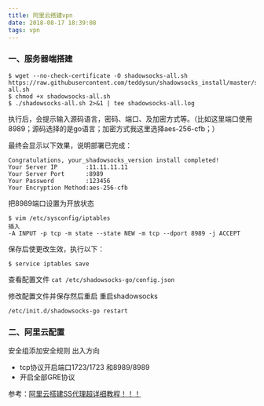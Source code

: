 ```yaml
---
title: 阿里云搭建vpn
date: 2018-08-17 18:39:08
tags: vpn
---
```


###  一、服务器端搭建
```
$ wget --no-check-certificate -O shadowsocks-all.sh https://raw.githubusercontent.com/teddysun/shadowsocks_install/master/shadowsocks-all.sh
$ chmod +x shadowsocks-all.sh
$ ./shadowsocks-all.sh 2>&1 | tee shadowsocks-all.log

```
执行后，会提示输入源码语言，密码、端口、及加密方式等。（比如这里端口使用8989；源码选择的是go语言；加密方式我这里选择aes-256-cfb；）

最终会显示以下效果，说明部署已完成：
```
Congratulations, your_shadowsocks_version install completed!
Your Server IP        :11.11.11.11
Your Server Port      :8989
Your Password         :123456
Your Encryption Method:aes-256-cfb
```

把8989端口设置为开放状态

```
$ vim /etc/sysconfig/iptables
插入
-A INPUT -p tcp -m state --state NEW -m tcp --dport 8989 -j ACCEPT

```

保存后使更改生效，执行以下：

```
$ service iptables save

```

查看配置文件
`cat /etc/shadowsocks-go/config.json`

修改配置文件并保存然后重启
重启shadowsocks
```
/etc/init.d/shadowsocks-go restart
```


###  二、阿里云配置
安全组添加安全规则
出入方向
- tcp协议开启端口1723/1723    和8989/8989  
- 开启全部GRE协议


参考：[阿里云搭建SS代理超详细教程！！！](http://www.cnblogs.com/tianhei/p/7428622.html)